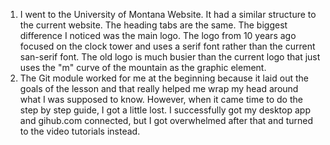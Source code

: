 1. I went to the University of Montana Website. It had a similar structure to the current website. The heading tabs are the same. The biggest difference I noticed was the main logo. The logo from 10 years ago focused on the clock tower and uses a serif font rather than the current san-serif font. The old logo is much busier than the current logo that just uses the "m" curve of the mountain as the graphic element.
2. The Git module worked for me at the beginning because it laid out the goals of the lesson and that really helped me wrap my head around what I was supposed to know. However, when it came time to do the step by step guide, I got a little lost. I successfully got my desktop app and gihub.com connected, but I got overwhelmed after that and turned to the video tutorials instead. 
